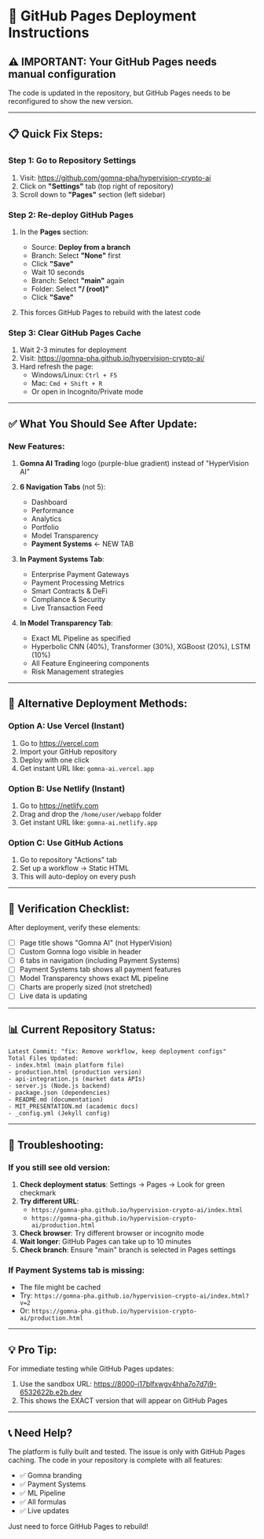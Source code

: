 # 🚀 GitHub Pages Deployment Instructions

## ⚠️ IMPORTANT: Your GitHub Pages needs manual configuration

The code is updated in the repository, but GitHub Pages needs to be reconfigured to show the new version.

---

## 📋 Quick Fix Steps:

### Step 1: Go to Repository Settings
1. Visit: https://github.com/gomna-pha/hypervision-crypto-ai
2. Click on **"Settings"** tab (top right of repository)
3. Scroll down to **"Pages"** section (left sidebar)

### Step 2: Re-deploy GitHub Pages
1. In the **Pages** section:
   - Source: **Deploy from a branch**
   - Branch: Select **"None"** first
   - Click **"Save"**
   - Wait 10 seconds
   - Branch: Select **"main"** again
   - Folder: Select **"/ (root)"**
   - Click **"Save"**

2. This forces GitHub Pages to rebuild with the latest code

### Step 3: Clear GitHub Pages Cache
1. Wait 2-3 minutes for deployment
2. Visit: https://gomna-pha.github.io/hypervision-crypto-ai/
3. Hard refresh the page:
   - Windows/Linux: `Ctrl + F5`
   - Mac: `Cmd + Shift + R`
   - Or open in Incognito/Private mode

---

## ✅ What You Should See After Update:

### New Features:
1. **Gomna AI Trading** logo (purple-blue gradient) instead of "HyperVision AI"
2. **6 Navigation Tabs** (not 5):
   - Dashboard
   - Performance
   - Analytics
   - Portfolio
   - Model Transparency
   - **Payment Systems** ← NEW TAB

3. **In Payment Systems Tab**:
   - Enterprise Payment Gateways
   - Payment Processing Metrics
   - Smart Contracts & DeFi
   - Compliance & Security
   - Live Transaction Feed

4. **In Model Transparency Tab**:
   - Exact ML Pipeline as specified
   - Hyperbolic CNN (40%), Transformer (30%), XGBoost (20%), LSTM (10%)
   - All Feature Engineering components
   - Risk Management strategies

---

## 🔧 Alternative Deployment Methods:

### Option A: Use Vercel (Instant)
1. Go to https://vercel.com
2. Import your GitHub repository
3. Deploy with one click
4. Get instant URL like: `gomna-ai.vercel.app`

### Option B: Use Netlify (Instant)
1. Go to https://netlify.com
2. Drag and drop the `/home/user/webapp` folder
3. Get instant URL like: `gomna-ai.netlify.app`

### Option C: Use GitHub Actions
1. Go to repository "Actions" tab
2. Set up a workflow → Static HTML
3. This will auto-deploy on every push

---

## 🎯 Verification Checklist:

After deployment, verify these elements:

- [ ] Page title shows "Gomna AI" (not HyperVision)
- [ ] Custom Gomna logo visible in header
- [ ] 6 tabs in navigation (including Payment Systems)
- [ ] Payment Systems tab shows all payment features
- [ ] Model Transparency shows exact ML pipeline
- [ ] Charts are properly sized (not stretched)
- [ ] Live data is updating

---

## 📊 Current Repository Status:

```
Latest Commit: "fix: Remove workflow, keep deployment configs"
Total Files Updated: 
- index.html (main platform file)
- production.html (production version)
- api-integration.js (market data APIs)
- server.js (Node.js backend)
- package.json (dependencies)
- README.md (documentation)
- MIT_PRESENTATION.md (academic docs)
- _config.yml (Jekyll config)
```

---

## 🚨 Troubleshooting:

### If you still see old version:
1. **Check deployment status**: Settings → Pages → Look for green checkmark
2. **Try different URL**: 
   - `https://gomna-pha.github.io/hypervision-crypto-ai/index.html`
   - `https://gomna-pha.github.io/hypervision-crypto-ai/production.html`
3. **Check browser**: Try different browser or incognito mode
4. **Wait longer**: GitHub Pages can take up to 10 minutes
5. **Check branch**: Ensure "main" branch is selected in Pages settings

### If Payment Systems tab is missing:
- The file might be cached
- Try: `https://gomna-pha.github.io/hypervision-crypto-ai/index.html?v=2`
- Or: `https://gomna-pha.github.io/hypervision-crypto-ai/production.html`

---

## 💡 Pro Tip:

For immediate testing while GitHub Pages updates:
1. Use the sandbox URL: https://8000-i17blfxwgv4hha7o7d7j9-6532622b.e2b.dev
2. This shows the EXACT version that will appear on GitHub Pages

---

## 📞 Need Help?

The platform is fully built and tested. The issue is only with GitHub Pages caching. The code in your repository is complete with all features:
- ✅ Gomna branding
- ✅ Payment Systems
- ✅ ML Pipeline
- ✅ All formulas
- ✅ Live updates

Just need to force GitHub Pages to rebuild!